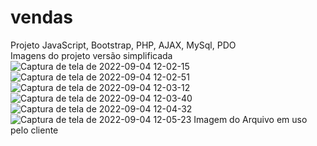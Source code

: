 # vendas
Projeto JavaScript, Bootstrap, PHP, AJAX, MySql, PDO
<br> Imagens do projeto versão simplificada
![Captura de tela de 2022-09-04 12-02-15](https://user-images.githubusercontent.com/53438357/188322869-77e00516-0aa4-4d69-aba7-4fd00e677166.png)
![Captura de tela de 2022-09-04 12-02-51](https://user-images.githubusercontent.com/53438357/188322880-c5313cb5-d04d-44c6-bb0f-7b90ce1d91ca.png)
![Captura de tela de 2022-09-04 12-03-12](https://user-images.githubusercontent.com/53438357/188322882-608c64af-c012-4af5-982e-c80ee0656218.png)
![Captura de tela de 2022-09-04 12-03-40](https://user-images.githubusercontent.com/53438357/188322883-12c3dcfd-5180-4cf4-b98e-9215ef89111c.png)
![Captura de tela de 2022-09-04 12-04-32](https://user-images.githubusercontent.com/53438357/188322884-8f05f4cd-8df6-44a9-b15d-be484de3d266.png)
![Captura de tela de 2022-09-04 12-05-23](https://user-images.githubusercontent.com/53438357/188322887-4ef37dc7-d8c1-46ca-9063-fda25a81e537.png)
Imagem do Arquivo em uso pelo cliente
